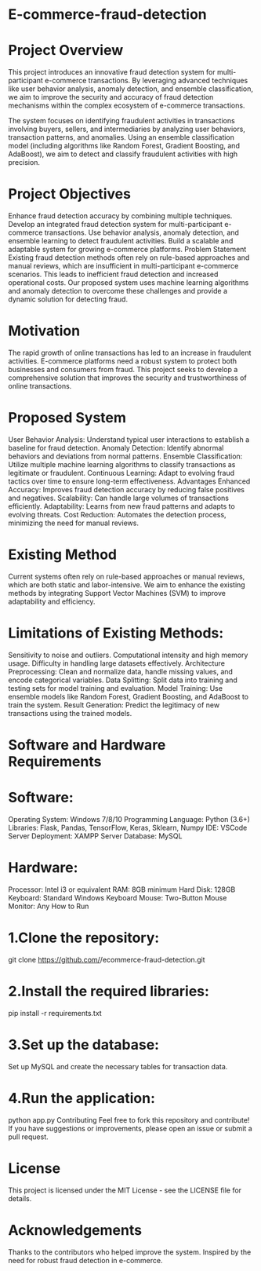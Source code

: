 # E-commerce-fraud-detection

# Project Overview
This project introduces an innovative fraud detection system for multi-participant e-commerce transactions. By leveraging advanced techniques like user behavior analysis, anomaly detection, and ensemble classification, we aim to improve the security and accuracy of fraud detection mechanisms within the complex ecosystem of e-commerce transactions.

The system focuses on identifying fraudulent activities in transactions involving buyers, sellers, and intermediaries by analyzing user behaviors, transaction patterns, and anomalies. Using an ensemble classification model (including algorithms like Random Forest, Gradient Boosting, and AdaBoost), we aim to detect and classify fraudulent activities with high precision.

# Project Objectives
Enhance fraud detection accuracy by combining multiple techniques.
Develop an integrated fraud detection system for multi-participant e-commerce transactions.
Use behavior analysis, anomaly detection, and ensemble learning to detect fraudulent activities.
Build a scalable and adaptable system for growing e-commerce platforms.
Problem Statement
Existing fraud detection methods often rely on rule-based approaches and manual reviews, which are insufficient in multi-participant e-commerce scenarios. This leads to inefficient fraud detection and increased operational costs. Our proposed system uses machine learning algorithms and anomaly detection to overcome these challenges and provide a dynamic solution for detecting fraud.

# Motivation
The rapid growth of online transactions has led to an increase in fraudulent activities. E-commerce platforms need a robust system to protect both businesses and consumers from fraud. This project seeks to develop a comprehensive solution that improves the security and trustworthiness of online transactions.

# Proposed System
User Behavior Analysis: Understand typical user interactions to establish a baseline for fraud detection.
Anomaly Detection: Identify abnormal behaviors and deviations from normal patterns.
Ensemble Classification: Utilize multiple machine learning algorithms to classify transactions as legitimate or fraudulent.
Continuous Learning: Adapt to evolving fraud tactics over time to ensure long-term effectiveness.
Advantages
Enhanced Accuracy: Improves fraud detection accuracy by reducing false positives and negatives.
Scalability: Can handle large volumes of transactions efficiently.
Adaptability: Learns from new fraud patterns and adapts to evolving threats.
Cost Reduction: Automates the detection process, minimizing the need for manual reviews.
# Existing Method
Current systems often rely on rule-based approaches or manual reviews, which are both static and labor-intensive. We aim to enhance the existing methods by integrating Support Vector Machines (SVM) to improve adaptability and efficiency.

# Limitations of Existing Methods:
Sensitivity to noise and outliers.
Computational intensity and high memory usage.
Difficulty in handling large datasets effectively.
Architecture
Preprocessing: Clean and normalize data, handle missing values, and encode categorical variables.
Data Splitting: Split data into training and testing sets for model training and evaluation.
Model Training: Use ensemble models like Random Forest, Gradient Boosting, and AdaBoost to train the system.
Result Generation: Predict the legitimacy of new transactions using the trained models.
# Software and Hardware Requirements
# Software:
Operating System: Windows 7/8/10
Programming Language: Python (3.6+)
Libraries: Flask, Pandas, TensorFlow, Keras, Sklearn, Numpy
IDE: VSCode
Server Deployment: XAMPP Server
Database: MySQL
# Hardware:
Processor: Intel i3 or equivalent
RAM: 8GB minimum
Hard Disk: 128GB
Keyboard: Standard Windows Keyboard
Mouse: Two-Button Mouse
Monitor: Any
How to Run
# 1.Clone the repository:
git clone https://github.com/<your-username>/ecommerce-fraud-detection.git
# 2.Install the required libraries:
pip install -r requirements.txt
# 3.Set up the database:
Set up MySQL and create the necessary tables for transaction data.

# 4.Run the application:    
python app.py
Contributing
Feel free to fork this repository and contribute! If you have suggestions or improvements, please open an issue or submit a pull request.

# License
This project is licensed under the MIT License - see the LICENSE file for details.

# Acknowledgements
Thanks to the contributors who helped improve the system.
Inspired by the need for robust fraud detection in e-commerce.
